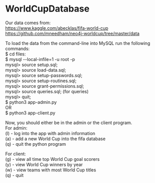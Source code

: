 # WorldCupDatabase

Our data comes from: <br/>
https://www.kaggle.com/abecklas/fifa-world-cup <br/>
https://github.com/mneedham/neo4j-worldcup/tree/master/data <br/>

To load the data from the command-line into MySQL run the following commands: <br/>
$ cd files: <br/>
$ mysql --local-infile=1 -u root -p <br/>
mysql> source setup.sql; <br/>
mysql> source load-data.sql; <br/>
mysql> source setup-passwords.sql; <br/>
mysql> source setup-routines.sql; <br/>
mysql> source grant-permissions.sql; <br/>
mysql> source queries.sql; (for queries) <br/>
mysql> quit; <br/>
$ python3 app-admin.py <br/>
OR <br/>
$ python3 app-client.py <br/>

Now, you should either be in the admin or the client program. <br/>
For admin: <br/>
(l) - log into the app with admin information <br/>
(a) - add a new World Cup into the fifa database <br/>
(q) - quit the python program <br/>

For client: <br/>
(g) - view all time top World Cup goal scorers <br/>
(y) - view World Cup winners by year <br/>
(w) - view teams with most World Cup titles <br/>
(q) - quit <br/>

